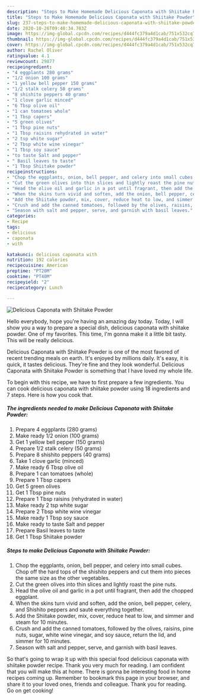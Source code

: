 ```yaml
---
description: "Steps to Make Homemade Delicious Caponata with Shiitake Powder"
title: "Steps to Make Homemade Delicious Caponata with Shiitake Powder"
slug: 237-steps-to-make-homemade-delicious-caponata-with-shiitake-powder
date: 2020-10-26T09:40:34.703Z
image: https://img-global.cpcdn.com/recipes/d444fc379a4d1cab/751x532cq70/delicious-caponata-with-shiitake-powder-recipe-main-photo.jpg
thumbnail: https://img-global.cpcdn.com/recipes/d444fc379a4d1cab/751x532cq70/delicious-caponata-with-shiitake-powder-recipe-main-photo.jpg
cover: https://img-global.cpcdn.com/recipes/d444fc379a4d1cab/751x532cq70/delicious-caponata-with-shiitake-powder-recipe-main-photo.jpg
author: Rachel Oliver
ratingvalue: 4.1
reviewcount: 29877
recipeingredient:
- "4 eggplants 280 grams"
- "1/2 onion 100 grams"
- "1 yellow bell pepper 150 grams"
- "1/2 stalk celery 50 grams"
- "8 shishito peppers 40 grams"
- "1 clove garlic minced"
- "6 Tbsp olive oil"
- "1 can tomatoes whole"
- "1 Tbsp capers"
- "5 green olives"
- "1 Tbsp pine nuts"
- "1 Tbsp raisins rehydrated in water"
- "2 tsp white sugar"
- "2 Tbsp white wine vinegar"
- "1 Tbsp soy sauce"
- "to taste Salt and pepper"
- " Basil leaves to taste"
- "1 Tbsp Shiitake powder"
recipeinstructions:
- "Chop the eggplants, onion, bell pepper, and celery into small cubes. Chop off the hard tops of the shishito peppers and cut them into pieces the same size as the other vegetables."
- "Cut the green olives into thin slices and lightly roast the pine nuts."
- "Head the olive oil and garlic in a pot until fragrant, then add the chopped eggplant."
- "When the skins turn vivid and soften, add the onion, bell pepper, celery, and Shishito peppers and sauté everything together."
- "Add the Shiitake powder, mix, cover, reduce heat to low, and simmer and steam for 10 minutes."
- "Crush and add the canned tomatoes, followed by the olives, raisins, pine nuts, sugar, white wine vinegar, and soy sauce, return the lid, and simmer for 10 minutes."
- "Season with salt and pepper, serve, and garnish with basil leaves."
categories:
- Recipe
tags:
- delicious
- caponata
- with

katakunci: delicious caponata with 
nutrition: 192 calories
recipecuisine: American
preptime: "PT20M"
cooktime: "PT40M"
recipeyield: "2"
recipecategory: Lunch

---
```



![Delicious Caponata with Shiitake Powder](https://img-global.cpcdn.com/recipes/d444fc379a4d1cab/751x532cq70/delicious-caponata-with-shiitake-powder-recipe-main-photo.jpg)

Hello everybody, hope you're having an amazing day today. Today, I will show you a way to prepare a special dish, delicious caponata with shiitake powder. One of my favorites. This time, I'm gonna make it a little bit tasty. This will be really delicious.

Delicious Caponata with Shiitake Powder is one of the most favored of recent trending meals on earth. It's enjoyed by millions daily. It's easy, it is quick, it tastes delicious. They're fine and they look wonderful. Delicious Caponata with Shiitake Powder is something that I have loved my whole life.




To begin with this recipe, we have to first prepare a few ingredients. You can cook delicious caponata with shiitake powder using 18 ingredients and 7 steps. Here is how you cook that.

<!--inarticleads1-->

##### The ingredients needed to make Delicious Caponata with Shiitake Powder:

1. Prepare 4 eggplants (280 grams)
1. Make ready 1/2 onion (100 grams)
1. Get 1 yellow bell pepper (150 grams)
1. Prepare 1/2 stalk celery (50 grams)
1. Prepare 8 shishito peppers (40 grams)
1. Take 1 clove garlic (minced)
1. Make ready 6 Tbsp olive oil
1. Prepare 1 can tomatoes (whole)
1. Prepare 1 Tbsp capers
1. Get 5 green olives
1. Get 1 Tbsp pine nuts
1. Prepare 1 Tbsp raisins (rehydrated in water)
1. Make ready 2 tsp white sugar
1. Prepare 2 Tbsp white wine vinegar
1. Make ready 1 Tbsp soy sauce
1. Make ready to taste Salt and pepper
1. Prepare  Basil leaves to taste
1. Get 1 Tbsp Shiitake powder




<!--inarticleads2-->

##### Steps to make Delicious Caponata with Shiitake Powder:

1. Chop the eggplants, onion, bell pepper, and celery into small cubes. Chop off the hard tops of the shishito peppers and cut them into pieces the same size as the other vegetables.
1. Cut the green olives into thin slices and lightly roast the pine nuts.
1. Head the olive oil and garlic in a pot until fragrant, then add the chopped eggplant.
1. When the skins turn vivid and soften, add the onion, bell pepper, celery, and Shishito peppers and sauté everything together.
1. Add the Shiitake powder, mix, cover, reduce heat to low, and simmer and steam for 10 minutes.
1. Crush and add the canned tomatoes, followed by the olives, raisins, pine nuts, sugar, white wine vinegar, and soy sauce, return the lid, and simmer for 10 minutes.
1. Season with salt and pepper, serve, and garnish with basil leaves.




So that's going to wrap it up with this special food delicious caponata with shiitake powder recipe. Thank you very much for reading. I am confident that you will make this at home. There is gonna be interesting food in home recipes coming up. Remember to bookmark this page in your browser, and share it to your loved ones, friends and colleague. Thank you for reading. Go on get cooking!
